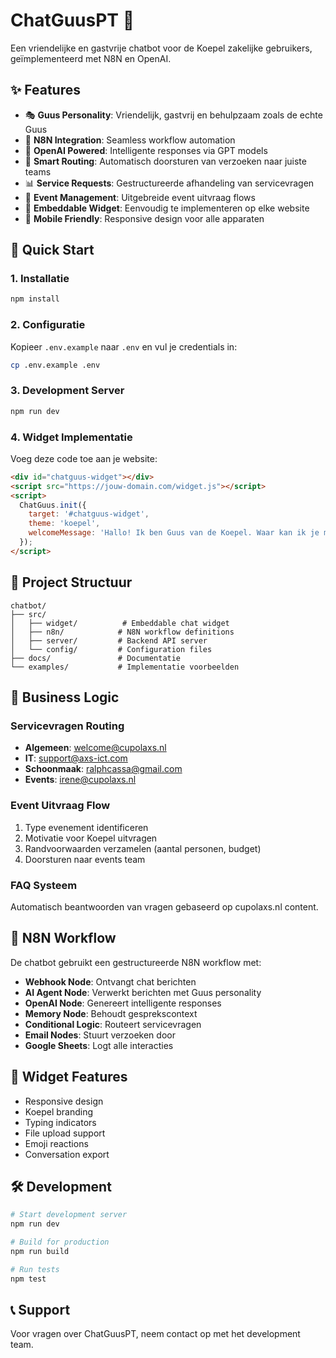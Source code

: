 # ChatGuusPT 🤖

Een vriendelijke en gastvrije chatbot voor de Koepel zakelijke gebruikers, geïmplementeerd met N8N en OpenAI.

## ✨ Features

- 🎭 **Guus Personality**: Vriendelijk, gastvrij en behulpzaam zoals de echte Guus
- 🔄 **N8N Integration**: Seamless workflow automation
- 🤖 **OpenAI Powered**: Intelligente responses via GPT models
- 📧 **Smart Routing**: Automatisch doorsturen van verzoeken naar juiste teams
- 📊 **Service Requests**: Gestructureerde afhandeling van servicevragen
- 🎉 **Event Management**: Uitgebreide event uitvraag flows
- 💬 **Embeddable Widget**: Eenvoudig te implementeren op elke website
- 📱 **Mobile Friendly**: Responsive design voor alle apparaten

## 🚀 Quick Start

### 1. Installatie

```bash
npm install
```

### 2. Configuratie

Kopieer `.env.example` naar `.env` en vul je credentials in:

```bash
cp .env.example .env
```

### 3. Development Server

```bash
npm run dev
```

### 4. Widget Implementatie

Voeg deze code toe aan je website:

```html
<div id="chatguus-widget"></div>
<script src="https://jouw-domain.com/widget.js"></script>
<script>
  ChatGuus.init({
    target: '#chatguus-widget',
    theme: 'koepel',
    welcomeMessage: 'Hallo! Ik ben Guus van de Koepel. Waar kan ik je mee helpen?'
  });
</script>
```

## 📁 Project Structuur

```
chatbot/
├── src/
│   ├── widget/          # Embeddable chat widget
│   ├── n8n/            # N8N workflow definitions
│   ├── server/         # Backend API server
│   └── config/         # Configuration files
├── docs/               # Documentatie
└── examples/           # Implementatie voorbeelden
```

## 🎯 Business Logic

### Servicevragen Routing

- **Algemeen**: welcome@cupolaxs.nl
- **IT**: support@axs-ict.com  
- **Schoonmaak**: ralphcassa@gmail.com
- **Events**: irene@cupolaxs.nl

### Event Uitvraag Flow

1. Type evenement identificeren
2. Motivatie voor Koepel uitvragen
3. Randvoorwaarden verzamelen (aantal personen, budget)
4. Doorsturen naar events team

### FAQ Systeem

Automatisch beantwoorden van vragen gebaseerd op cupolaxs.nl content.

## 🔧 N8N Workflow

De chatbot gebruikt een gestructureerde N8N workflow met:

- **Webhook Node**: Ontvangt chat berichten
- **AI Agent Node**: Verwerkt berichten met Guus personality
- **OpenAI Node**: Genereert intelligente responses
- **Memory Node**: Behoudt gesprekscontext
- **Conditional Logic**: Routeert servicevragen
- **Email Nodes**: Stuurt verzoeken door
- **Google Sheets**: Logt alle interacties

## 📱 Widget Features

- Responsive design
- Koepel branding
- Typing indicators
- File upload support
- Emoji reactions
- Conversation export

## 🛠️ Development

```bash
# Start development server
npm run dev

# Build for production
npm run build

# Run tests
npm test
```

## 📞 Support

Voor vragen over ChatGuusPT, neem contact op met het development team.
